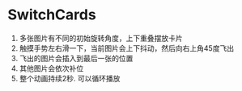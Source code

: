 # SwitchCards
1. 多张图片有不同的初始旋转角度，上下重叠摆放卡片
2. 触摸手势左右滑一下，当前图片会上下抖动，然后向右上角45度飞出
3. 飞出的图片会插入到最后一张的位置
4. 其他图片会依次补位
5. 整个动画持续2秒. 可以循环播放

